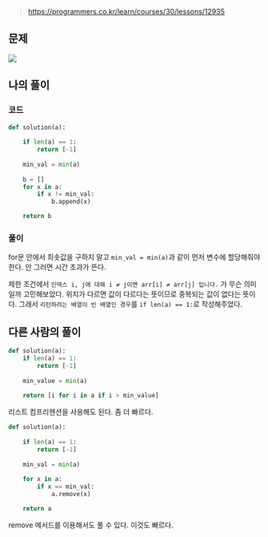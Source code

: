 > https://programmers.co.kr/learn/courses/30/lessons/12935

## 문제
![](https://images.velog.io/images/suasue/post/0b53c7cb-64bb-41d4-926a-6ca0cac43a99/%EC%9E%91%EC%9D%80%20%EC%88%98.PNG)

## 나의 풀이
### 코드
```python
def solution(a):
    
    if len(a) == 1:
        return [-1]
    
    min_val = min(a)
    
    b = []
    for x in a:
        if x != min_val:
            b.append(x)

    return b
```

### 풀이
for문 안에서 최솟값을 구하지 말고 `min_val = min(a)`과 같이 먼저 변수에 할당해줘야 한다. 안 그러면 시간 초과가 뜬다. 

제한 조건에서 `인덱스 i, j에 대해 i ≠ j이면 arr[i] ≠ arr[j] 입니다.` 가 무슨 의미일까 고민해보았다. 위치가 다르면 값이 다르다는 뜻이므로 중복되는 값이 없다는 뜻이다. 그래서 `리턴하려는 배열이 빈 배열인 경우`를 `if len(a) == 1:`로 작성해주었다. 

## 다른 사람의 풀이
```python
def solution(a):
    if len(a) == 1:
        return [-1]
    
    min_value = min(a)
    
    return [i for i in a if i > min_value]
```
리스트 컴프리헨션을 사용해도 된다. 좀 더 빠르다.

```python
def solution(a):
    
    if len(a) == 1:
        return [-1]
    
    min_val = min(a)
    
    for x in a:
        if x == min_val:
            a.remove(x)

    return a
```
remove 메서드를 이용해서도 풀 수 있다. 이것도 빠르다. 